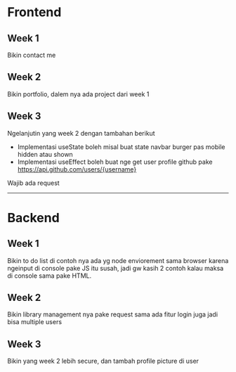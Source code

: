# Frontend

## Week 1

Bikin contact me

## Week 2

Bikin portfolio, dalem nya ada project dari week 1

## Week 3

Ngelanjutin yang week 2 dengan tambahan berikut

- Implementasi useState boleh misal buat state navbar burger pas mobile hidden atau shown
- Implementasi useEffect boleh buat nge get user profile github pake https://api.github.com/users/{username}

Wajib ada request

---

# Backend

## Week 1

Bikin to do list di contoh nya ada yg node enviorement sama browser karena ngeinput di console pake JS itu susah, jadi gw kasih 2 contoh kalau maksa di console sama pake HTML.

## Week 2

Bikin library management nya pake request sama ada fitur login juga jadi bisa multiple users

## Week 3

Bikin yang week 2 lebih secure, dan tambah profile picture di user
